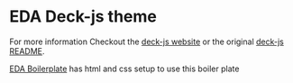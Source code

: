 # EDA Deck-js theme

For more information Checkout the [deck-js website](http://imakewebthings.com/deck.js/introduction/) or the original [deck-js README](./deck-js-README.md).

[EDA Boilerplate](./eda-boilerplate) has html and css setup to use this boiler plate